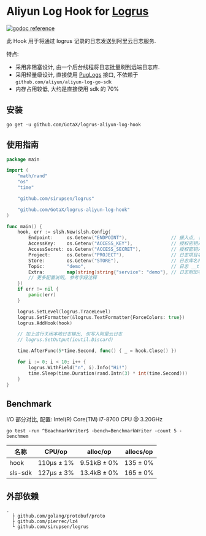 #  Aliyun Log Hook for [Logrus](https://github.com/sirupsen/logrus)

[![godoc reference](https://godoc.org/github.com/GotaX/logrus-aliyun-log-hook?status.svg)](https://godoc.org/github.com/GotaX/logrus-aliyun-log-hook)

此 Hook 用于将通过 logrus 记录的日志发送到阿里云日志服务. 

特点:

- 采用非阻塞设计, 由一个后台线程将日志批量刷到远端日志库.
- 采用轻量级设计, 直接使用 [PugLogs](https://help.aliyun.com/document_detail/29026.html) 接口, 不依赖于 `github.com/aliyun/aliyun-log-go-sdk`
- 内存占用较低, 大约是直接使用 sdk 的 70%

## 安装

`go get -u github.com/GotaX/logrus-aliyun-log-hook`

## 使用指南

```go
package main

import (
	"math/rand"
	"os"
	"time"

	"github.com/sirupsen/logrus"

	"github.com/GotaX/logrus-aliyun-log-hook"
)

func main() {
	hook, err := slsh.New(slsh.Config{
		Endpoint:     os.Getenv("ENDPOINT"),                // 接入点, 例如: "cn-hangzhou-intranet.log.aliyuncs.com",
		AccessKey:    os.Getenv("ACCESS_KEY"),              // 授权密钥对: key
		AccessSecret: os.Getenv("ACCESS_SECRET"),           // 授权密钥对: secret
		Project:      os.Getenv("PROJECT"),                 // 日志项目名称
		Store:        os.Getenv("STORE"),                   // 日志库名称
		Topic:        "demo",                               // 日志 __topic__ 字段
		Extra:        map[string]string{"service": "demo"}, // 日志附加字段, 可选
		// 更多配置说明, 参考字段注释
	})
	if err != nil {
		panic(err)
	}

	logrus.SetLevel(logrus.TraceLevel)
	logrus.SetFormatter(&logrus.TextFormatter{ForceColors: true})
	logrus.AddHook(hook)

	// 加上这行关闭本地日志输出, 仅写入阿里云日志
	// logrus.SetOutput(ioutil.Discard)

	time.AfterFunc(5*time.Second, func() { _ = hook.Close() })

	for i := 0; i < 10; i++ {
		logrus.WithField("n", i).Info("Hi!")
		time.Sleep(time.Duration(rand.Intn(3) * int(time.Second)))
	}
}

```

## Benchmark

I/O 部分对比, 配置: Intel(R) Core(TM) i7-8700 CPU @ 3.20GHz

`go test -run ^BeachmarkWriter$ -bench=BenchmarkWriter -count 5 -benchmem `

| 名称    | CPU/op     | alloc/op    | allocs/op |
| ------- | ---------- | ----------- | --------- |
| hook    | 110µs ± 1% | 9.51kB ± 0% | 135 ± 0%  |
| sls-sdk | 127µs ± 3% | 13.4kB ± 0% | 165 ± 0%  |

## 外部依赖

```
.
  ├ github.com/golang/protobuf/proto
  ├ github.com/pierrec/lz4
  └ github.com/sirupsen/logrus
```

